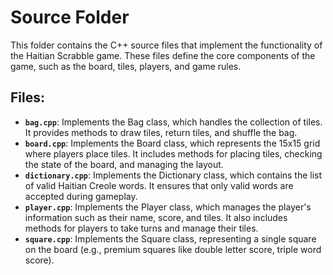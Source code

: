 # Source Folder

This folder contains the C++ source files that implement the functionality of the Haitian Scrabble game. These files define the core components of the game, such as the board, tiles, players, and game rules.

## Files:

- **`bag.cpp`**: Implements the Bag class, which handles the collection of tiles. It provides methods to draw tiles, return tiles, and shuffle the bag.
- **`board.cpp`**: Implements the Board class, which represents the 15x15 grid where players place tiles. It includes methods for placing tiles, checking the state of the board, and managing the layout.
- **`dictionary.cpp`**: Implements the Dictionary class, which contains the list of valid Haitian Creole words. It ensures that only valid words are accepted during gameplay.
- **`player.cpp`**: Implements the Player class, which manages the player's information such as their name, score, and tiles. It also includes methods for players to take turns and manage their tiles.
- **`square.cpp`**: Implements the Square class, representing a single square on the board (e.g., premium squares like double letter score, triple word score).